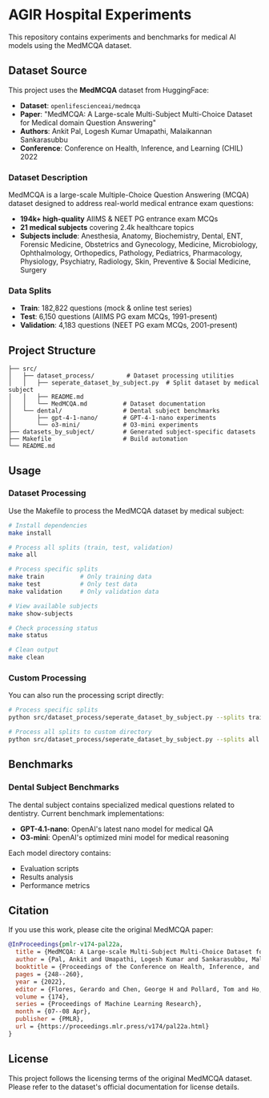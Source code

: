 # AGIR Hospital Experiments

This repository contains experiments and benchmarks for medical AI models using the MedMCQA dataset.

## Dataset Source

This project uses the **MedMCQA** dataset from HuggingFace:
- **Dataset**: `openlifescienceai/medmcqa`
- **Paper**: "MedMCQA: A Large-scale Multi-Subject Multi-Choice Dataset for Medical domain Question Answering"
- **Authors**: Ankit Pal, Logesh Kumar Umapathi, Malaikannan Sankarasubbu
- **Conference**: Conference on Health, Inference, and Learning (CHIL) 2022

### Dataset Description
MedMCQA is a large-scale Multiple-Choice Question Answering (MCQA) dataset designed to address real-world medical entrance exam questions:
- **194k+ high-quality** AIIMS & NEET PG entrance exam MCQs
- **21 medical subjects** covering 2.4k healthcare topics
- **Subjects include**: Anesthesia, Anatomy, Biochemistry, Dental, ENT, Forensic Medicine, Obstetrics and Gynecology, Medicine, Microbiology, Ophthalmology, Orthopedics, Pathology, Pediatrics, Pharmacology, Physiology, Psychiatry, Radiology, Skin, Preventive & Social Medicine, Surgery

### Data Splits
- **Train**: 182,822 questions (mock & online test series)
- **Test**: 6,150 questions (AIIMS PG exam MCQs, 1991-present)
- **Validation**: 4,183 questions (NEET PG exam MCQs, 2001-present)

## Project Structure

```
├── src/
│   ├── dataset_process/         # Dataset processing utilities
│   │   ├── seperate_dataset_by_subject.py  # Split dataset by medical subject
│   │   ├── README.md
│   │   └── MedMCQA.md          # Dataset documentation
│   └── dental/                 # Dental subject benchmarks
│       ├── gpt-4-1-nano/       # GPT-4-1-nano experiments
│       └── o3-mini/            # O3-mini experiments
├── datasets_by_subject/        # Generated subject-specific datasets
├── Makefile                    # Build automation
└── README.md
```

## Usage

### Dataset Processing

Use the Makefile to process the MedMCQA dataset by medical subject:

```bash
# Install dependencies
make install

# Process all splits (train, test, validation)
make all

# Process specific splits
make train          # Only training data
make test           # Only test data
make validation     # Only validation data

# View available subjects
make show-subjects

# Check processing status
make status

# Clean output
make clean
```

### Custom Processing

You can also run the processing script directly:

```bash
# Process specific splits
python src/dataset_process/seperate_dataset_by_subject.py --splits train test --output-dir my_output

# Process all splits to custom directory
python src/dataset_process/seperate_dataset_by_subject.py --splits all --output-dir custom_datasets
```

## Benchmarks

### Dental Subject Benchmarks

The dental subject contains specialized medical questions related to dentistry. Current benchmark implementations:

- **GPT-4.1-nano**: OpenAI's latest nano model for medical QA
- **O3-mini**: OpenAI's optimized mini model for medical reasoning

Each model directory contains:
- Evaluation scripts
- Results analysis
- Performance metrics

## Citation

If you use this work, please cite the original MedMCQA paper:

```bibtex
@InProceedings{pmlr-v174-pal22a,
  title = {MedMCQA: A Large-scale Multi-Subject Multi-Choice Dataset for Medical domain Question Answering},
  author = {Pal, Ankit and Umapathi, Logesh Kumar and Sankarasubbu, Malaikannan},
  booktitle = {Proceedings of the Conference on Health, Inference, and Learning},
  pages = {248--260},
  year = {2022},
  editor = {Flores, Gerardo and Chen, George H and Pollard, Tom and Ho, Joyce C and Naumann, Tristan},
  volume = {174},
  series = {Proceedings of Machine Learning Research},
  month = {07--08 Apr},
  publisher = {PMLR},
  url = {https://proceedings.mlr.press/v174/pal22a.html}
}
```

## License

This project follows the licensing terms of the original MedMCQA dataset. Please refer to the dataset's official documentation for license details.
